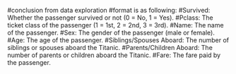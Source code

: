 #conclusion from data exploration
#format is as following:
#Survived: Whether the passenger survived or not (0 = No, 1 = Yes).
#Pclass: The ticket class of the passenger (1 = 1st, 2 = 2nd, 3 = 3rd).
#Name: The name of the passenger.
#Sex: The gender of the passenger (male or female).
#Age: The age of the passenger.
#Siblings/Spouses Aboard: The number of siblings or spouses aboard the Titanic.
#Parents/Children Aboard: The number of parents or children aboard the Titanic.
#Fare: The fare paid by the passenger.